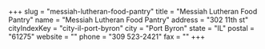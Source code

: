 +++
slug = "messiah-lutheran-food-pantry"
title = "Messiah Lutheran Food Pantry"
name = "Messiah Lutheran Food Pantry"
address = "302 11th st"
cityIndexKey = "city-il-port-byron"
city = "Port Byron"
state = "IL"
postal = "61275"
website = ""
phone = "309 523-2421"
fax = ""
+++
